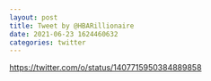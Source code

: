 ```yaml
--- 
layout: post 
title: Tweet by @HBARillionaire 
date: 2021-06-23 1624460632 
categories: twitter 
--- 
```

https://twitter.com/o/status/1407715950384889858